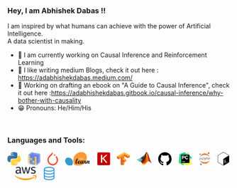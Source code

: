 ### Hey, I am Abhishek Dabas !!

<!--
****Abhishek-Dabas
/
Abhishek-Dabas is a ✨ _special_ ✨ repository because its `README.md` (this file) appears on your GitHub profile.
-->
I am inspired by what humans can achieve with the power of Artificial Intelligence. \
A data scientist in making. 

- :microscope: I am currently working on Causal Inference and Reinforcement Learning
- :microscope: I like writing medium Blogs, check it out here : https://adabhishekdabas.medium.com/
- :microscope: Working on drafting an ebook on "A Guide to Causal Inference", check it out here :https://adabhishekdabas.gitbook.io/causal-inference/why-bother-with-causality 
- :grin: Pronouns: He/Him/His
</br>



### Languages and Tools:

<img src="https://github.com/Abhishek-Gargha-Maheshwarappa/Abhishek-Gargha-Maheshwarappa/blob/master/assets/python.png" height="30" />&nbsp;&nbsp;&nbsp;
<img src="https://github.com/Abhishek-Gargha-Maheshwarappa/Abhishek-Gargha-Maheshwarappa/blob/master/assets/numpy.png" height="30" />&nbsp;&nbsp;&nbsp;
<img src="https://github.com/Abhishek-Gargha-Maheshwarappa/Abhishek-Gargha-Maheshwarappa/blob/master/assets/pytorch.png" height="30" />&nbsp;&nbsp;&nbsp;
<img src="https://github.com/Abhishek-Gargha-Maheshwarappa/Abhishek-Gargha-Maheshwarappa/blob/master/assets/scikit.png" height="30" />&nbsp;&nbsp;&nbsp;
<img src="https://github.com/Abhishek-Gargha-Maheshwarappa/Abhishek-Gargha-Maheshwarappa/blob/master/assets/keras.png" height="30" />&nbsp;&nbsp;&nbsp;
<img src="https://github.com/Abhishek-Gargha-Maheshwarappa/Abhishek-Gargha-Maheshwarappa/blob/master/assets/tensorflow.png" height="30" />&nbsp;&nbsp;&nbsp;
<img src="https://github.com/Abhishek-Gargha-Maheshwarappa/Abhishek-Gargha-Maheshwarappa/blob/master/assets/matlab.png" height="30" />&nbsp;&nbsp;&nbsp;
<img src="https://github.com/Abhishek-Gargha-Maheshwarappa/Abhishek-Gargha-Maheshwarappa/blob/master/assets/github.svg" height="30" />&nbsp;&nbsp;&nbsp;
<img src="https://github.com/Abhishek-Gargha-Maheshwarappa/Abhishek-Gargha-Maheshwarappa/blob/master/assets/pycharm.png" height="30" />&nbsp;&nbsp;&nbsp;
<img src="https://github.com/Abhishek-Gargha-Maheshwarappa/Abhishek-Gargha-Maheshwarappa/blob/master/assets/jupyter.png" height="30" />&nbsp;&nbsp;&nbsp;
<img src="https://github.com/Abhishek-Gargha-Maheshwarappa/Abhishek-Gargha-Maheshwarappa/blob/master/assets/bash.png" height="30" />&nbsp;&nbsp;&nbsp;
<img src="https://github.com/Abhishek-Gargha-Maheshwarappa/Abhishek-Gargha-Maheshwarappa/blob/master/assets/aws.png" height="30" />&nbsp;&nbsp;&nbsp;
<img src="https://github.com/Abhishek-Gargha-Maheshwarappa/Abhishek-Gargha-Maheshwarappa/blob/master/assets/sql.png" height="30" />&nbsp;&nbsp;&nbsp;
</br>


